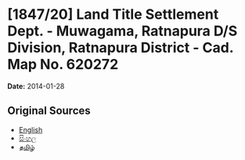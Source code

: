 # [1847/20] Land Title Settlement Dept. - Muwagama, Ratnapura D/S Division, Ratnapura District - Cad. Map No. 620272

**Date:** 2014-01-28

## Original Sources

- [English](https://documents.gov.lk/view/extra-gazettes/2014/1/1847-20_E.pdf)
- [සිංහල](https://documents.gov.lk/view/extra-gazettes/2014/1/1847-20_S.pdf)
- [தமிழ்](https://documents.gov.lk/view/extra-gazettes/2014/1/1847-20_T.pdf)
